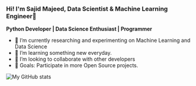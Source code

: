 ### Hi! I'm Sajid Majeed, Data Scientist & Machine Learning Engineer👋 
**Python Developer | Data Science Enthusiast | Programmer**



<!--
**SajidMajeed92/SajidMajeed92** is a ✨ _special_ ✨ repository because its `README.md` (this file) appears on your GitHub profile.

Here are some ideas to get you started:
-->
- 🔭  I’m currently researching and experimenting on Machine Learning and Data Science 
- 🌱 I’m learning something new everyday.
- 👯 I’m looking to collaborate with other developers
- 🙌 Goals: Participate in more Open Source projects.

 <!--
- 📫 How to reach me:

- 😄 Pronouns: ...
- ⚡ Fun fact: ...
-->
![My GitHub stats](https://github-readme-stats.vercel.app/api?username=SajidMajeed92&theme=github_dark&show_icons=true)
 
